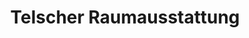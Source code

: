 ---
title: "Telscher Raumausstattung"
url: /bad-iburg/telscher-raumausstattung/
shop: Raumausstattung
---